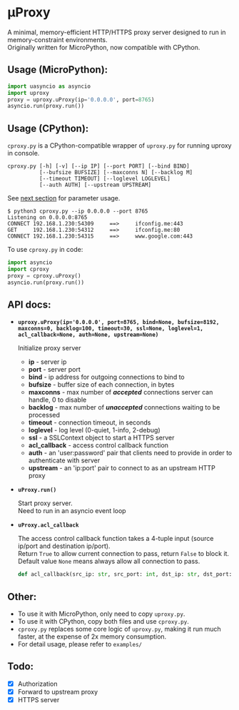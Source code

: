 # µProxy
A minimal, memory-efficient HTTP/HTTPS proxy server designed to run in memory-constraint environments.\
Originally written for MicroPython, now compatible with CPython.

## Usage (MicroPython):

```py
import uasyncio as asyncio
import uproxy
proxy = uproxy.uProxy(ip='0.0.0.0', port=8765)
asyncio.run(proxy.run())
```

## Usage (CPython):

`cproxy.py` is a CPython-compatible wrapper of `uproxy.py` for running uproxy in console.

```
cproxy.py [-h] [-v] [--ip IP] [--port PORT] [--bind BIND]
          [--bufsize BUFSIZE] [--maxconns N] [--backlog M]
          [--timeout TIMEOUT] [--loglevel LOGLEVEL]
          [--auth AUTH] [--upstream UPSTREAM]
```

See [next section](#api-docs) for parameter usage.

```console
$ python3 cproxy.py --ip 0.0.0.0 --port 8765
Listening on 0.0.0.0:8765
CONNECT 192.168.1.230:54309     ==>     ifconfig.me:443
GET     192.168.1.230:54312     ==>     ifconfig.me:80
CONNECT 192.168.1.230:54315     ==>     www.google.com:443
```

To use `cproxy.py` in code:

```py
import asyncio
import cproxy
proxy = cproxy.uProxy()
asyncio.run(proxy.run())
```

## API docs:

* **`uproxy.uProxy(ip='0.0.0.0', port=8765, bind=None, bufsize=8192, maxconns=0, backlog=100, timeout=30, ssl=None, loglevel=1, acl_callback=None, auth=None, upstream=None)`**

  Initialize proxy server

  * **ip** - server ip
  * **port** - server port
  * **bind** - ip address for outgoing connections to bind to
  * **bufsize** - buffer size of each connection, in bytes
  * **maxconns** - max number of ***accepted*** connections server can handle, 0 to disable
  * **backlog** - max number of ***unaccepted*** connections waiting to be processed
  * **timeout** - connection timeout, in seconds
  * **loglevel** - log level (0-quiet, 1-info, 2-debug)
  * **ssl** - a SSLContext object to start a HTTPS server
  * **acl_callback** - access control callback function
  * **auth** - an 'user:password' pair that clients need to provide in order to authenticate with server
  * **upstream** - an 'ip:port' pair to connect to as an upstream HTTP proxy

* **`uProxy.run()`**

  Start proxy server.\
  Need to run in an asyncio event loop

* **`uProxy.acl_callback`**

  The access control callback function takes a 4-tuple input (source ip/port and destination ip/port).\
  Return `True` to allow current connection to pass, return `False` to block it.\
  Default value `None` means always allow all connection to pass.
  ```py
  def acl_callback(src_ip: str, src_port: int, dst_ip: str, dst_port: int) -> bool
  ```

## Other:

+ To use it with MicroPython, only need to copy `uproxy.py`.
+ To use it with CPython, copy both files and use `cproxy.py`.
+ `cproxy.py` replaces some core logic of `uproxy.py`, making it run much faster, at the expense of 2x memory consumption.
+ For detail usage, please refer to `examples/`

## Todo:
- [X] Authorization
- [X] Forward to upstream proxy
- [X] HTTPS server
